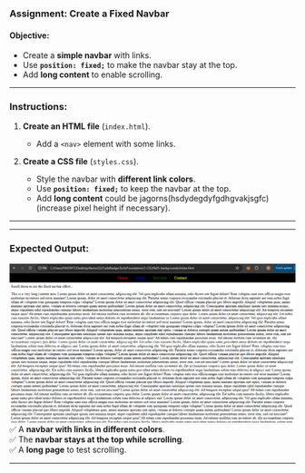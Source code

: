 ### **Assignment: Create a Fixed Navbar**  

#### **Objective:**  
- Create a **simple navbar** with links.  
- Use **`position: fixed;`** to make the navbar stay at the top.  
- Add **long content** to enable scrolling.  

---

### **Instructions:**  
1. **Create an HTML file** (`index.html`).  
   - Add a `<nav>` element with some links.  

2. **Create a CSS file** (`styles.css`).  
   - Style the navbar with **different link colors**.  
   - Use **`position: fixed;`** to keep the navbar at the top.  
   - Add **long content** could be jagorns(hsdydegdyfgdhgvakjsgfc)(increase pixel height if necessary).  

---



---

### **Expected Output:**  
![](./images/image6.png)
✅ A **navbar with links in different colors**.  
✅ The **navbar stays at the top while scrolling**.  
✅ A **long page** to test scrolling.  

---
